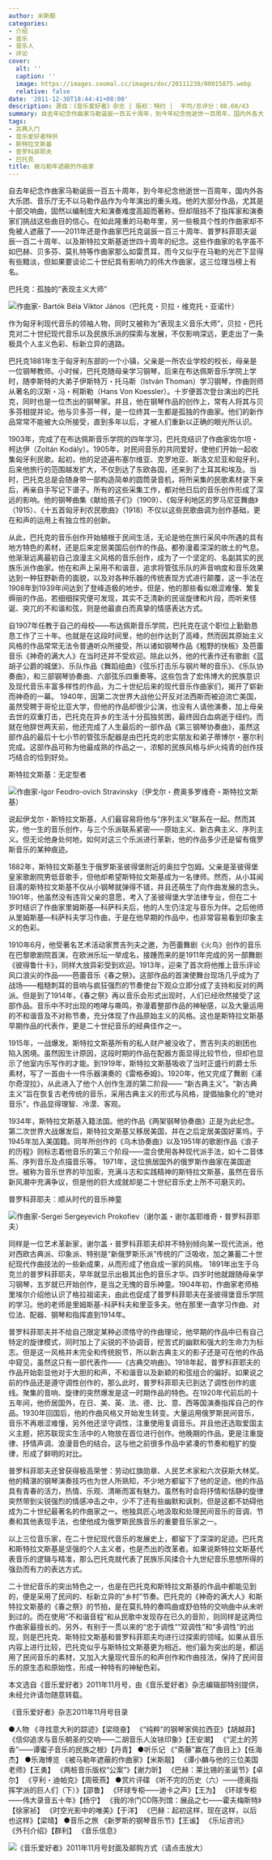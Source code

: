 ```yaml
---
author: 米斯靓
categories:
- 介绍
- 音乐
- 音乐人
- 评论
cover:
  alt: ''
  caption: ''
  image: https://images.soomal.cc/images/doc/20111230/00015875.webp
  relative: false
date: '2011-12-30T18:44:41+08:00'
description: 源自：《音乐爱好者》杂志 | 版权：特约 |  平均/总评分：08.60/43
summary: 自去年纪念作曲家马勒诞辰一百五十周年，到今年纪念他逝世一百周年，国内外各大乐团、音乐厅无不以马勒作品作为今年演出的重头戏。他的大部分作品，尤其是十部交响曲，固然以编制庞大和演奏难度高超而著称，但却阻挡不了指挥家和演奏家们挑战这些曲目的信心。在如此隆重的马勒年里，另一些极具个性的作曲家却不免被人遮蔽了――2011年还是作曲家……
tags:
- 古典入门
- 音乐爱好者特供
- 斯特拉文斯基
- 普罗科菲耶夫
- 巴托克
title: 被马勒年遮蔽的作曲家
---
```


自去年纪念作曲家马勒诞辰一百五十周年，到今年纪念他逝世一百周年，国内外各大乐团、音乐厅无不以马勒作品作为今年演出的重头戏。他的大部分作品，尤其是十部交响曲，固然以编制庞大和演奏难度高超而著称，但却阻挡不了指挥家和演奏家们挑战这些曲目的信心。在如此隆重的马勒年里，另一些极具个性的作曲家却不免被人遮蔽了――2011年还是作曲家巴托克诞辰一百三十周年、普罗科菲耶夫诞辰一百二十周年、以及斯特拉文斯基逝世四十周年的纪念。这些作曲家的名字虽不如巴赫、贝多芬、莫扎特等作曲家那么如雷贯耳，而今又似乎在马勒的光芒下显得有些黯淡，但如果要谈论二十世纪具有影响力的伟大作曲家，这三位理当榜上有名。

巴托克：孤独的“表现主义大师”

![作曲家- Bartók Béla Viktor János（巴托克・贝拉・维克托・亚诺什）](https://images.soomal.cc/images/doc/20111230/00015874.webp)





作为匈牙利现代音乐的领袖人物，同时又被称为“表现主义音乐大师”，贝拉・巴托克对二十世纪现代音乐以及民族乐派的探索与发展，不仅影响深远，更走出了一条极具个人主义色彩、标新立异的道路。

巴托克1881年生于匈牙利东部的一个小镇，父亲是一所农业学校的校长，母亲是一位钢琴教师。小时候，巴托克随母亲学习钢琴，后来在布达佩斯音乐学院上学时，随李斯特的大弟子伊斯特万・托马斯（István Thoman）学习钢琴，作曲则师从著名的汉斯・冯・柯斯勒（Hans Von Koessler）。十岁便首次登台演出的巴托克，同时也是一位杰出的钢琴家。并且，他在钢琴作品的创作上，常有人将其与贝多芬相提并论。他与贝多芬一样，是一位终其一生都是孤独的作曲家。他们的新作品常常不能被大众所接受，直到多年以后，才被人们重新以正确的眼光所认识。

1903年，完成了在布达佩斯音乐学院的四年学习，巴托克结识了作曲家佐尔坦・柯达伊（Zoltán Kodály）。1905年，对民间音乐的共同爱好，使他们开始一起收集匈牙利民歌。起初，他的足迹遍布塞尔维亚、克罗地亚、斯洛文尼亚和匈牙利，后来他旅行的范围越发扩大，不仅到达了东欧各国，还来到了土耳其和埃及。当时，巴托克总是会随身带一部构造简单的圆筒录音机，将所采集的民歌素材录下来后，再亲自手写记下谱子。所有的这些采集工作，都对他日后的音乐创作形成了深远的影响。他的钢琴曲集《献给孩子们》（1909）、《匈牙利地区的罗马尼亚舞曲》（1915）、《十五首匈牙利农民歌曲》（1918）不仅以这些民歌曲调为创作基础，更在和声的运用上有独立性的创新。

从此，巴托克的音乐创作开始植根于民间生活，无论是他在旅行采风中所遇的具有地方特色的素材，还是后来定居美国后创作的作品，都弥漫着深深的故土的气息。他渐渐远离最初自己浪漫主义风格的音乐创作，成为了一个坚定的、名副其实的民族乐派作曲家。他在和声上采用不和谐音，追求将管弦乐队的声音响度和音乐效果达到一种狂野新奇的面貌，以及对各种乐器的传统表现方式进行颠覆，这一手法在1908年到1939年间达到了登峰造极的地步。但是，他的那些看似艰涩难懂、繁复缛丽的作品，若细细探究便可发现，其实不乏清新的民谣旋律和片段，而听来怪诞、突兀的不和谐和弦，则是他最直白而真挚的情感表达方式。

自1907年任教于自己的母校――布达佩斯音乐学院，巴托克在这个职位上勤勤恳恳工作了三十年。也就是在这段时间里，他的创作达到了高峰，然而因其原始主义风格的作品常常无法令普通听众所接受，所以诸如钢琴作品《粗野的快板》及芭蕾音乐《神奇的满大人》在当时还并不受欢迎。除此以外，他的代表作还有歌剧《蓝胡子公爵的城堡》、乐队作品《舞蹈组曲》《弦乐打击乐与钢片琴的音乐》、《乐队协奏曲》，和三部钢琴协奏曲、六部弦乐四重奏等。这些包含了宏伟博大的民族意识及现代音乐丰富多样性的作品，为二十世纪后来的现代音乐作曲家们，揭开了崭新而神奇的一幕。
1940年，因第二次世界大战他公开反对法西斯而被迫流亡美国，虽然受聘于哥伦比亚大学，但他的作品却很少公演，也没有人请他演奏，加上母亲去世的双重打击，巴托克在异乡的生活十分孤独贫困，最终因白血病逝于纽约。而就在他辞世两天前，他还完成了人生最后的一部作品《第三钢琴协奏曲》，虽然这部作品的最后十七小节的管弦乐配器是由巴托克的忠实朋友和弟子蒂博尔・塞尔利完成。这部作品可称为他最成熟的作品之一，浓郁的民族风格与炉火纯青的创作技巧结合的恰到好处。

斯特拉文斯基：无定型者

![作曲家-lgor Feodro-ovich Stravinsky（伊戈尔・费奥多罗维奇・斯特拉文斯基）](https://images.soomal.cc/images/doc/20111230/00015875.webp)





说起伊戈尔・斯特拉文斯基，人们最容易将他与“序列主义”联系在一起。然而其实，他一生的音乐创作，与三个乐派联系紧密――原始主义、新古典主义、序列主义。但无论他身处何地，如何对这三个乐派进行革新，他的作品多少还是留有俄罗斯音乐的某种痕迹。

1882年，斯特拉文斯基生于俄罗斯圣彼得堡附近的奥拉宁包姆。父亲是圣彼得堡皇家歌剧院男低音歌手，但他却希望斯特拉文斯基成为一名律师。然而，从小耳闻目濡的斯特拉文斯基不仅从小钢琴就弹得不错，并且还萌生了向作曲发展的念头。1901年，他虽然没有违背父亲的意愿，考入了圣彼得堡大学法律专业，但在二十岁时结识了作曲家里姆斯基―科萨科夫后，他的人生仍注定与音乐为伴。之后他师从里姆斯基―科萨科夫学习作曲，于是在他早期的作品中，也非常容易看到印象主义的色彩。

1910年6月，他受著名艺术活动家贾吉列夫之邀，为芭蕾舞剧《火鸟》创作的音乐在巴黎歌剧院首演，在欧洲乐坛一举成名，接踵而来的是1911年完成的另一部舞剧《彼得鲁什卡》，同样大放异彩受到欢迎。1913年，迎来了首次将他推上音乐评论风口浪尖的作品――芭蕾音乐《春之祭》。这部作品的首演使舞台现场几乎成为了战场――粗糙刺耳的音响与疯狂强烈的节奏使台下观众立即分成了支持和反对的两派。但是到了1914年，《春之祭》再以音乐会形式出现时，人们已经欣然接受了这部作品。音乐中不时出现的咆哮与嘶鸣，弥漫着整部作品的神秘感，以及大量运用的不和谐音及不对称节奏，充分体现了作品原始主义的风格。这也是斯特拉文斯基早期作品的代表作，更是二十世纪音乐的经典佳作之一。

1915年，一战爆发。斯特拉文斯基所有的私人财产被没收了，贾吉列夫的剧团也陷入困境。虽然因生计原因，这段时期的作品在配器方面显得比较节俭，但却也显示了他室内乐写作的才能。到1919年，斯特拉文斯基吸收了当时正盛行的爵士乐素材，写了一首由十一件乐器演奏的《雷格泰姆》。1920年，他又完成了舞剧《浦尔奇涅拉》，从此进入了他个人创作生涯的第二阶段―― “新古典主义”。“新古典主义”旨在恢复古老传统的音乐，采用古典主义的形式与风格，提倡抽象化的“绝对音乐”，作品显得理智、冷漠、客观。

1934年，斯特拉文斯基入籍法国。他的作品《两架钢琴协奏曲》正是为此纪念。第二次世界大战爆发后，斯特拉文斯基又移居美国，并在之后定居美国好莱坞，于1945年加入美国籍。同年所创作的《乌木协奏曲》以及1951年的歌剧作品《浪子的历程》则标志着他音乐的第三个阶段――混合使用各种现代派手法，如十二音体系、序列音乐及点描音乐等。
1971年，这位旅居国外的俄罗斯作曲家在美国逝世。被称为音乐世界的毕加索，充满斗志和实践精神的斯特拉文斯基，虽然在音乐新风潮中充满争议，但是他的巨大成就却是二十世纪音乐史上所不可磨灭的。

普罗科菲耶夫：顺从时代的音乐神童

![作曲家-Sergei Sergeyevich Prokofiev（谢尔盖・谢尔盖耶维奇・普罗科菲耶夫）](https://images.soomal.cc/images/doc/20111230/00015876.webp)





同样是一位艺术革新家，谢尔盖・普罗科菲耶夫却并不特别倾向某一现代流派，他对西欧古典派、印象派、特别是“新俄罗斯乐派”传统的广泛吸收，加之兼蓄二十世纪现代作曲技法的一些新成果，从而形成了他自成一家的风格。
1891年出生于乌克兰的普罗科菲耶夫，早年就显示出极其出色的音乐才华。四岁时他就跟随母亲学习钢琴，五岁就已开始创作，是当之无愧的音乐神童。1904年初，作曲家老师格里埃尔介绍他认识了格拉祖诺夫，由此也促成了普罗科菲耶夫在圣彼得堡音乐学院的学习。他的老师是里姆斯基-科萨科夫和里亚多夫。他在那里一直学习作曲、对位法、配器、钢琴和指挥直到1914年。

普罗科菲耶夫并不给自己限定某种必须恪守的作曲理论，他早期的作品中已有自己特定的旋律模式，同时加上了尖锐的不协调音，挖苦式的幽默和强大的生命力为标志。但是这一风格并未完全和传统脱节，所以新古典主义的影子还是可在他的作品中窥见，虽然这只有一部代表作――《古典交响曲》。1918年起，普罗科菲耶夫的作品开始彰显他对于大胆的和声，不和谐音以及新颖的和弦组合的偏好。如果说之前的作品还是遵守调性创作的，那么此时，普罗科菲耶夫已到达了调性创作的底线。聚集的音响、旋律的突然爆发是这一时期作品的特色。在1920年代前后的十五年间，他侨居国外，在日、美、英、法、德、比、意、西等国演奏指挥自己的作品。1930年回国后，他的作曲风格又开始发生转变。大量运用俄罗斯民间音乐，音乐不再艰涩难懂，另外他还坚守调性，注重使用复调音乐。并且他还选取爱国主义主题，把苏联现实生活中的人物放在首位进行创作。他晚期的作品，更是注重旋律、抒情声调、浪漫音色的结合。这与他之前很多作品中紧凑的节奏和粗犷的旋律，形成了鲜明的对比。

普罗科菲耶夫还曾获得极高荣誉：劳动红旗勋章、人民艺术家和六次获斯大林奖。他的精湛的钢琴演奏技巧也为世人所熟知，不少地方都留下了他的足迹。他的作品具有青春的活力，热情、乐观、清晰而富有魅力。虽然有时会将抒情和恬静的旋律突然带到尖锐强烈的情感冲击之中，少不了还有些幽默和讽刺，但是这都不妨碍他成为二十世纪最著名的作曲家之一。他独具匠心地汲取和处理民间音乐的音调、节奏和其他表现手法，也使他成为俄罗斯民族音乐的重要音乐家之一。

以上三位音乐家，在二十世纪现代音乐的发展史上，都留下了深深的足迹。巴托克和斯特拉文斯基是坚强的个人主义者，也是杰出的改革者。如果说斯特拉文斯基代表音乐的逻辑与精准，那么巴托克就代表了民族乐风揉合十九世纪音乐思想所得的强劲而有力的表达方式。

二十世纪音乐的突出特色之一，也是在巴托克和斯特拉文斯基的作品中都能见到的，便是采用了民间的、标新立异的“乡村”节奏。巴托克的《神奇的满大人》和斯特拉文斯基的《春之祭》的节拍，是在莫扎特的奏鸣曲或舒伯特的交响曲中从未听到过的。而在使用“不和谐音程”和从民歌中发现存在已久的音阶，则同样是这两位作曲家最擅长的。另外，有别于一贯以来的“忠于调性”“双调性”和“多调性”的出现，则是巴托克、斯特拉文斯基和普罗科菲耶夫均进行过探索的领域。如果从音乐内容上进行比较，巴托克似乎与斯特拉文斯基更为相近。他们最为突出的是，都运用了民间音乐的素材，又加入大量现代音乐的和声创作和作曲技法，保持了民间音乐的原生态和原始性，形成一种特有的神秘色彩。

本文选自《音乐爱好者》2011年11月号，由《音乐爱好者》杂志编辑部特别提供，未经允许请勿随意转载。


《音乐爱好者》杂志2011年11月号目录

●人物
《寻找意大利的踪迹》【梁晓奋】
《“纯粹”的钢琴家佩拉西亚》【胡越菲】
《信仰追求与音乐朝圣的交响――二胡音乐人汝铱印象》【王安潮】
《“泥土的芳香”――谭蜜子音乐的民族之根》【丹青】
●听乐记
《“斋藤”赢在了曲目上》【任海杰】
●乐海博览
《被马勒年遮蔽的作曲家》【米斯靓】
《谭小麟与他的三位美国老师》【王勇】
《两桩音乐版权“公案”》【谢力昕】
《巴赫：莱比锡的圣诞节》【卓尔】
《亨利・迪帕克》【周筱燕】
●赏片评碟
《听不完的历史（六）――德奥指挥学派的巨人们（下）》【邵鲁】
《环球专柜――迪卡之声》【王为】
《环球专柜――伟大录音五十年》【杨宁】
《我的冷门CD陈列馆：展品之七――霍夫梅斯特》【徐家祯】
《时空光影中的唯美》【于洋】
《巴赫：起初这样，现在这样，以后也这样》【梁晴】
●音乐之旅
《新罗斯的钢琴音乐节》【王谧】
《乐坛咨讯》
《外刊介绍》【群利】
《音乐信息》


![《音乐爱好者》2011年11月号封面及邮购方式（请点击放大）](https://images.soomal.cc/images/doc/20111230/00015877.webp)